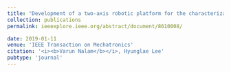```yaml
---
title: "Development of a two-axis robotic platform for the characterization of two-dimensional ankle mechanics"
collection: publications
permalink: ieeexplore.ieee.org/abstract/document/8610008/

date: 2019-01-11
venue: 'IEEE Transaction on Mechatronics'
citation: '<i><b>Varun Nalam</b></i>, Hyunglae Lee'
pubtype: 'journal'
---
```



